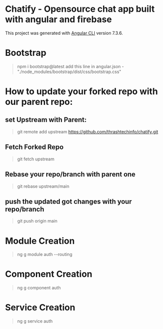 # Chatify - Opensource chat app built with angular and firebase

This project was generated with [Angular CLI](https://github.com/angular/angular-cli) version 7.3.6.

# Bootstrap
> npm i bootstrap@latest
> add this line in angular.json - "./node_modules/bootstrap/dist/css/bootstrap.css"

# How to update your forked repo with our parent repo:

## set Upstream with Parent:
> git remote add upstream https://github.com/thrashtechinfo/chatify.git

## Fetch Forked Repo
> git fetch upstream 

## Rebase your repo/branch with parent one
> git rebase upstream/main

## push the updated got changes with your repo/branch
> git push origin main

# Module Creation
> ng g module auth --routing

# Component Creation
> ng g component auth

# Service Creation
> ng g service auth